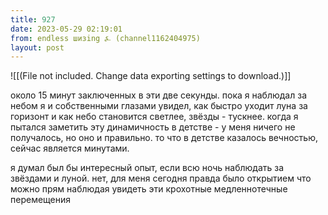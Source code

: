 ```yaml
---
title: 927
date: 2023-05-29 02:19:01
from: endless шизing ⍼ (channel1162404975)
layout: post
---
```


![[(File not included. Change data exporting settings to download.)]]

около 15 минут заключенных в эти две секунды. пока я наблюдал за небом я и собственными глазами увидел, как быстро уходит луна за горизонт и как небо становится светлее, звёзды - тускнее. когда я пытался заметить эту динамичность в детстве - у меня ничего не получалось, но оно и правильно. то что в детстве казалось вечностью, сейчас является минутами.

я думал был бы интересный опыт, если всю ночь наблюдать за звёздами и луной. нет, для меня сегодня правда было открытием что можно прям наблюдая увидеть эти крохотные медленнотечные перемещения
